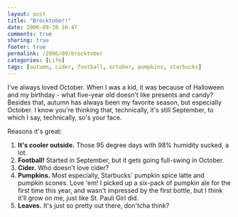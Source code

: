 ```yaml
---
layout: post
title: "Brocktober!"
date: 2006-09-30 16:47
comments: true
sharing: true
footer: true
permalink: /2006/09/brocktober
categories: [Life]
tags: [autumn, cider, football, october, pumpkins, starbucks]
---
```

<p>I've always loved October.  When I was a kid, it was because of Halloween and my birthday - what five-year old doesn't like presents and candy?  Besides that, autumn has always been my favorite season, but especially October.  I know you're thinking that, technically, it's still September, to which I say, technically, so's your face.</p>

<p>Reasons it's great:</p>
<ol>
<li><b>It's cooler outside.</b>  Those 95 degree days with 98% humidity sucked, a lot.</li>

<li><b>Football!</b>  Started in September, but it gets going full-swing in October.</li>

<li><b>Cider.</b>  Who doesn't love cider? </li>

<li><b>Pumpkins.</b>  Most especially, Starbucks' pumpkin spice latte and pumpkin scones.  Love 'em!  I picked up a six-pack of pumpkin ale for the first time this year, and wasn't impressed by the first bottle, but I think it'll grow on me, just like St. Pauli Girl did.</li>

<li><b>Leaves.</b>  It's just so pretty out there, don'tcha think?</li>
</ol>
